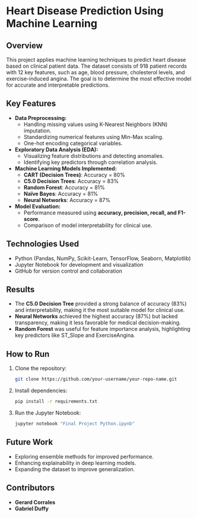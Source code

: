 # Heart Disease Prediction Using Machine Learning

## Overview

This project applies machine learning techniques to predict heart disease based on clinical patient data. The dataset consists of 918 patient records with 12 key features, such as age, blood pressure, cholesterol levels, and exercise-induced angina. The goal is to determine the most effective model for accurate and interpretable predictions.

## Key Features

- **Data Preprocessing:**
  - Handling missing values using K-Nearest Neighbors (KNN) imputation.
  - Standardizing numerical features using Min-Max scaling.
  - One-hot encoding categorical variables.
- **Exploratory Data Analysis (EDA):**
  - Visualizing feature distributions and detecting anomalies.
  - Identifying key predictors through correlation analysis.
- **Machine Learning Models Implemented:**
  - **CART (Decision Trees)**: Accuracy = 80%
  - **C5.0 Decision Trees**: Accuracy = 83%
  - **Random Forest**: Accuracy = 81%
  - **Naïve Bayes**: Accuracy = 81%
  - **Neural Networks**: Accuracy = 87%
- **Model Evaluation:**
  - Performance measured using **accuracy, precision, recall, and F1-score**.
  - Comparison of model interpretability for clinical use.

## Technologies Used

- Python (Pandas, NumPy, Scikit-Learn, TensorFlow, Seaborn, Matplotlib)
- Jupyter Notebook for development and visualization
- GitHub for version control and collaboration

## Results

- The **C5.0 Decision Tree** provided a strong balance of accuracy (83%) and interpretability, making it the most suitable model for clinical use.
- **Neural Networks** achieved the highest accuracy (87%) but lacked transparency, making it less favorable for medical decision-making.
- **Random Forest** was useful for feature importance analysis, highlighting key predictors like ST_Slope and ExerciseAngina.

## How to Run

1. Clone the repository:
   ```bash
   git clone https://github.com/your-username/your-repo-name.git
   ```
2. Install dependencies:
   ```bash
   pip install -r requirements.txt
   ```
3. Run the Jupyter Notebook:
   ```bash
   jupyter notebook "Final Project Python.ipynb"
   ```

## Future Work

- Exploring ensemble methods for improved performance.
- Enhancing explainability in deep learning models.
- Expanding the dataset to improve generalization.

## Contributors

- **Gerard Corrales**
- **Gabriel Duffy**
